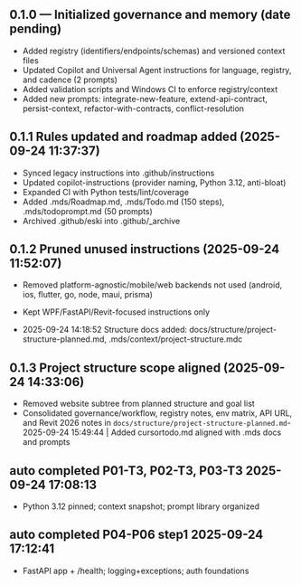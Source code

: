 ## 0.1.0 — Initialized governance and memory (date pending)

- Added registry (identifiers/endpoints/schemas) and versioned context files
- Updated Copilot and Universal Agent instructions for language, registry, and cadence (2 prompts)
- Added validation scripts and Windows CI to enforce registry/context
- Added new prompts: integrate-new-feature, extend-api-contract, persist-context, refactor-with-contracts, conflict-resolution

## 0.1.1  Rules updated and roadmap added (2025-09-24 11:37:37)
- Synced legacy instructions into .github/instructions
- Updated copilot-instructions (provider naming, Python 3.12, anti-bloat) 
- Expanded CI with Python tests/lint/coverage
- Added .mds/Roadmap.md, .mds/Todo.md (150 steps), .mds/todoprompt.md (50 prompts)
- Archived .github/eski into .github/_archive

## 0.1.2  Pruned unused instructions (2025-09-24 11:52:07)
- Removed platform-agnostic/mobile/web backends not used (android, ios, flutter, go, node, maui, prisma)
- Kept WPF/FastAPI/Revit-focused instructions only

- 2025-09-24 14:18:52 Structure docs added: docs/structure/project-structure-planned.md, .mds/context/project-structure.mdc

## 0.1.3  Project structure scope aligned (2025-09-24 14:33:06)
- Removed website subtree from planned structure and goal list
- Consolidated governance/workflow, registry notes, env matrix, API URL, and Revit 2026 notes in `docs/structure/project-structure-planned.md`- 2025-09-24 15:49:44 | Added cursortodo.md aligned with .mds docs and prompts
## auto  completed P01-T3, P02-T3, P03-T3 2025-09-24 17:08:13
- Python 3.12 pinned; context snapshot; prompt library organized
## auto  completed P04-P06 step1 2025-09-24 17:12:41
- FastAPI app + /health; logging+exceptions; auth foundations
